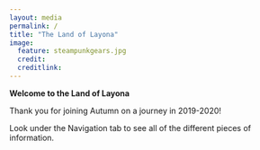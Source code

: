 ```yaml
---
layout: media
permalink: /
title: "The Land of Layona"
image:
  feature: steampunkgears.jpg
  credit:
  creditlink:
---
```


**Welcome to the Land of Layona**

Thank you for joining Autumn on a journey in 2019-2020!

Look under the Navigation tab to see all of the different pieces of information.
